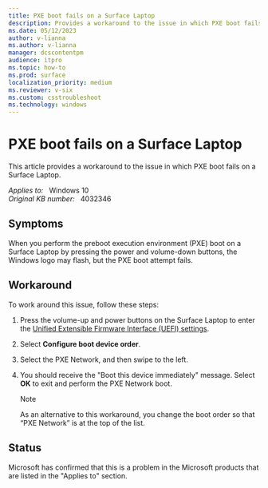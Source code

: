 ```yaml
---
title: PXE boot fails on a Surface Laptop
description: Provides a workaround to the issue in which PXE boot fails on a Surface Laptop.
ms.date: 05/12/2023
author: v-lianna
ms.author: v-lianna
manager: dcscontentpm
audience: itpro
ms.topic: how-to
ms.prod: surface
localization_priority: medium
ms.reviewer: v-six
ms.custom: csstroubleshoot
ms.technology: windows
---
```

# PXE boot fails on a Surface Laptop

This article provides a workaround to the issue in which PXE boot fails on a Surface Laptop.

_Applies to:_ &nbsp; Windows 10  
_Original KB number:_ &nbsp; 4032346

## Symptoms

When you perform the preboot execution environment (PXE) boot on a Surface Laptop by pressing the power and volume-down buttons, the Windows logo may flash, but the PXE boot attempt fails.

## Workaround

To work around this issue, follow these steps:

1. Press the volume-up and power buttons on the Surface Laptop to enter the [Unified Extensible Firmware Interface (UEFI) settings](https://support.microsoft.com/surface/how-to-use-surface-uefi-df2c8942-dfa0-859d-4394-95f45eb1c3f9).
2. Select **Configure boot device order**.
3. Select the PXE Network, and then swipe to the left.
4. You should receive the "Boot this device immediately" message. Select **OK** to exit and perform the PXE Network boot.

	> [!NOTE]
	> As an alternative to this workaround, you change the boot order so that “PXE Network” is at the top of the list.

## Status

Microsoft has confirmed that this is a problem in the Microsoft products that are listed in the "Applies to" section.
